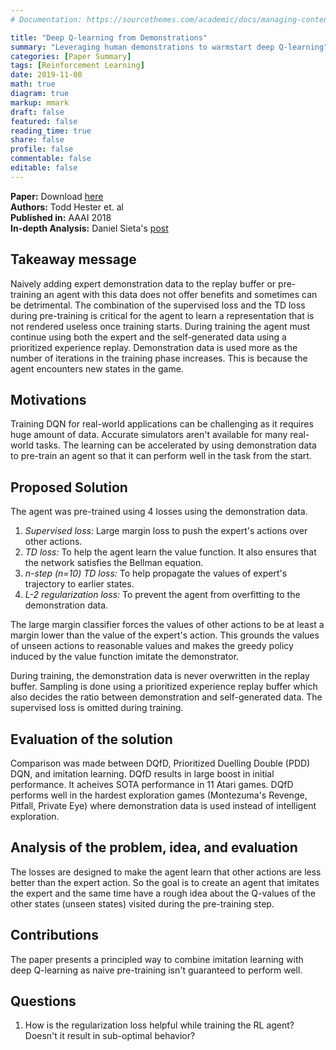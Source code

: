 ```yaml
---
# Documentation: https://sourcethemes.com/academic/docs/managing-content/

title: "Deep Q-learning from Demonstrations"
summary: "Leveraging human demonstrations to warmstart deep Q-learning"
categories: [Paper Summary]
tags: [Reinforcement Learning]
date: 2019-11-08
math: true
diagram: true
markup: mmark
draft: false
featured: false
reading_time: true
share: false
profile: false
commentable: false
editable: false
---
```


**Paper:** Download [here](https://arxiv.org/abs/1704.03732)  
**Authors:** Todd Hester et. al  
**Published in:** AAAI 2018  
**In-depth Analysis:** Daniel Sieta's [post](https://danieltakeshi.github.io/2019/04/30/il-and-rl/) 
## Takeaway message
Naively adding expert demonstration data to the replay buffer or pre-training an agent with this data does not offer benefits and sometimes can be detrimental. The combination of the supervised loss and the TD loss during pre-training is critical for the agent to learn a representation that is not rendered useless once training starts. During training the agent must continue using both the expert and the self-generated data using a prioritized experience replay. Demonstration data is used more as the number of iterations in the training phase increases. This is because the agent encounters new states in the game.

## Motivations
Training DQN for real-world applications can be challenging as it requires huge amount of data. Accurate simulators aren't available for many real-world tasks. The learning can be accelerated by using demonstration data to pre-train an agent so that it can perform well in the task from the start.

## Proposed Solution
The agent was pre-trained using 4 losses using the demonstration data.

1. *Supervised loss:* Large margin loss to push the expert's actions over other actions.
2. *TD loss:* To help the agent learn the value function. It also ensures that the network satisfies the Bellman equation.
3. *n-step (n=10) TD loss:* To help propagate the values of expert's trajectory to earlier states.
4. *L-2 regularization loss:* To prevent the agent from overfitting to the demonstration data.

The large margin classifier forces the values of other actions to be at least a margin lower than the value of the expert's action. This grounds the values of unseen actions to reasonable values and makes the greedy policy induced by the value function imitate the demonstrator.  

During training, the demonstration data is never overwritten in the replay buffer. Sampling is done using a prioritized experience replay buffer which also decides the ratio between demonstration and self-generated data. The supervised loss is omitted during training.

## Evaluation of the solution
Comparison was made between DQfD, Prioritized Duelling Double (PDD) DQN, and imitation learning. DQfD results in large boost in initial performance. It acheives SOTA performance in 11 Atari games. DQfD performs well in the hardest exploration games (Montezuma's Revenge, Pitfall, Private Eye) where demonstration data is used instead of intelligent exploration.

## Analysis of the problem, idea, and evaluation
The losses are designed to make the agent learn that other actions are less better than the expert action. So the goal is to create an agent that imitates the expert and the same time have a rough idea about the Q-values of the other states (unseen states) visited during the pre-training step.  

## Contributions
The paper presents a principled way to combine imitation learning with deep Q-learning as naive pre-training isn't guaranteed to perform well.

## Questions
1. How is the regularization loss helpful while training the RL agent? Doesn't it result in sub-optimal behavior?